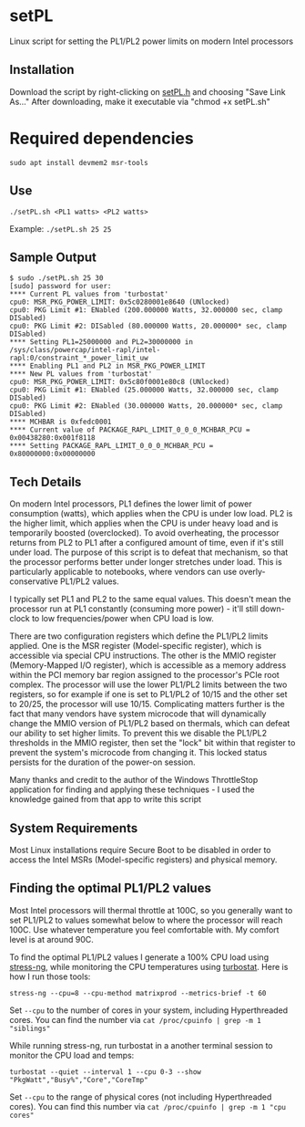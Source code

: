 # setPL
Linux script for setting the PL1/PL2 power limits on modern Intel processors

## Installation
Download the script by right-clicking on [setPL.h](https://raw.githubusercontent.com/horshack-dpreview/setPL/master/setPL.sh) and choosing "Save Link As..." After downloading, make it executable via "chmod +x setPL.sh"

# Required dependencies
```
sudo apt install devmem2 msr-tools
```

## Use
`./setPL.sh <PL1 watts> <PL2 watts>`

Example: `./setPL.sh 25 25`

## Sample Output

    $ sudo ./setPL.sh 25 30
    [sudo] password for user: 
    **** Current PL values from 'turbostat'
    cpu0: MSR_PKG_POWER_LIMIT: 0x5c0280001e8640 (UNlocked)
    cpu0: PKG Limit #1: ENabled (200.000000 Watts, 32.000000 sec, clamp DISabled)
    cpu0: PKG Limit #2: DISabled (80.000000 Watts, 20.000000* sec, clamp DISabled)
    **** Setting PL1=25000000 and PL2=30000000 in /sys/class/powercap/intel-rapl/intel-rapl:0/constraint_*_power_limit_uw
    **** Enabling PL1 and PL2 in MSR_PKG_POWER_LIMIT
    **** New PL values from 'turbostat'
    cpu0: MSR_PKG_POWER_LIMIT: 0x5c80f0001e80c8 (UNlocked)
    cpu0: PKG Limit #1: ENabled (25.000000 Watts, 32.000000 sec, clamp DISabled)
    cpu0: PKG Limit #2: ENabled (30.000000 Watts, 20.000000* sec, clamp DISabled)
    **** MCHBAR is 0xfedc0001
    **** Current value of PACKAGE_RAPL_LIMIT_0_0_0_MCHBAR_PCU = 0x00438280:0x001f8118
    **** Setting PACKAGE_RAPL_LIMIT_0_0_0_MCHBAR_PCU = 0x80000000:0x00000000


## Tech Details
On modern Intel processors, PL1 defines the lower limit of power consumption (watts), which applies when the CPU is under low load. PL2 is the higher limit, which applies when the CPU is under heavy load and is temporarily boosted (overclocked). To avoid overheating, the processor returns from PL2 to PL1 after a configured amount of time, even if it's still under load. The purpose of this script is to defeat that mechanism, so that the processor performs better under longer stretches under load. This is particularly applicable to notebooks, where vendors can use overly-conservative PL1/PL2 values.

I typically set PL1 and PL2 to the same equal values. This doesn't mean the processor run at PL1 constantly (consuming more power) - it'll still down-clock to low frequencies/power when CPU load is low.

 There are two configuration registers which define the PL1/PL2 limits applied. One is the MSR register (Model-specific register), which is accessible via special CPU instructions. The other is the MMIO register (Memory-Mapped I/O register), which is accessible as a memory address within the PCI memory bar region assigned to the processor's PCIe root  complex. The processor will use the lower PL1/PL2 limits between the two registers, so for example if one is set to PL1/PL2 of 10/15 and the other set to 20/25, the processor will use 10/15. Complicating matters further is the fact that many vendors have system microcode that will dynamically change the MMIO version of PL1/PL2 based on thermals, which can defeat our ability to set higher limits. To prevent this we disable the PL1/PL2 thresholds in the MMIO register, then set the "lock" bit within that register to prevent the system's microcode from changing it. This locked status persists for the duration of the power-on session.

Many thanks and credit to the author of the Windows ThrottleStop application for finding and applying these techniques - I used the knowledge gained from that app to write this script

## System Requirements
Most Linux installations require Secure Boot to be disabled in order to access the Intel MSRs (Model-specific registers) and physical memory.

## Finding the optimal PL1/PL2 values
Most Intel processors will thermal throttle at 100C, so you generally want to set PL1/PL2 to values somewhat below to where the processor will reach 100C. Use whatever temperature you feel comfortable with. My comfort level is at around 90C.

To find the optimal PL1/PL2 values I generate a 100% CPU load using [stress-ng](https://wiki.ubuntu.com/Kernel/Reference/stress-ng), while monitoring the CPU temperatures using [turbostat](https://www.linux.org/docs/man8/turbostat.html). Here is how I run those tools:

`stress-ng --cpu=8 --cpu-method matrixprod --metrics-brief -t 60`

Set `--cpu` to the number of cores in your system, including Hyperthreaded cores. You can find the number via `cat /proc/cpuinfo | grep -m 1 "siblings"`

While running stress-ng, run turbostat in a another terminal session to monitor the CPU load and temps:

`turbostat --quiet --interval 1 --cpu 0-3 --show "PkgWatt","Busy%","Core","CoreTmp"`

Set `--cpu` to the range of physical cores (not including Hyperthreaded cores). You can find this number via `cat /proc/cpuinfo | grep -m 1 "cpu cores"`

